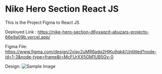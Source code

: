 # Nike Hero Section React JS

This is the Project Figma to React JS

Deployed Link : https://nike-hero-section-d6yxaqcit-abuzars-projects-66e9a09b.vercel.app/

Figma File: https://www.figma.com/design/2xlay2uMR6adq2HIKu9qk4/Untitled?node-id=1-3&node-type=frame&t=McFUrXX5GM1UB5Gv-0

Design:
![Sample Image](/react/src/assets/Product%20Page.png)
